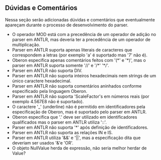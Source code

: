 ## Dúvidas e Comentários
Nessa seção serão adicionadas dúvidas e comentários que eventualmente apareçam durante o processo de desenvolvimento do parser.
- O operador MOD está com a precedência de um operador de adição no parser em ANTLR, mas deveria ter a precedência de um operador de multiplicação.
- Parser em ANTLR suporta apenas literais de caracteres que correspondem a letras (por exemplo 'a' é suportado mas '7' não é).
- Oberon especifica apenas comentários feitos com '(\*' e  '\*)', mas o parser em ANTLR suporta somente '//' e '/\*' '\*/'.
- Parser em ANTLR não suporta DIV.
- Parser em ANTLR não suporta inteiros hexadecimais nem strings de um único caractere hexadecimal.
- Parser em ANTLR não suporta comentários aninhados conforme especificado pela linguagem Oberon.
- Parser em ANTLR não suporta 'ScaleFactor's em números reais (por exemplo 4.567E8 não é suportado).
- O caractere '\_' (underline) não é permitido em identificadores pela especificação de Oberon, mas é suportado pelo parser em ANTLR.
- Oberon especifica que '.' deve ser utilizado em identificadores qualificados mas o parser em ANTLR utiliza '::'.
- Parser em ANTLR não suporta '*' após definição de identificadores.
- Parser em ANTLR não suporta as relações IN e IS.
- Parser em ANTLR utiliza '&&' e '||', mas a especificação dita que deveriam ser usados '&'e 'OR'.
- O objeto NullValue herda de expressão, não seria melhor herdar de Value?